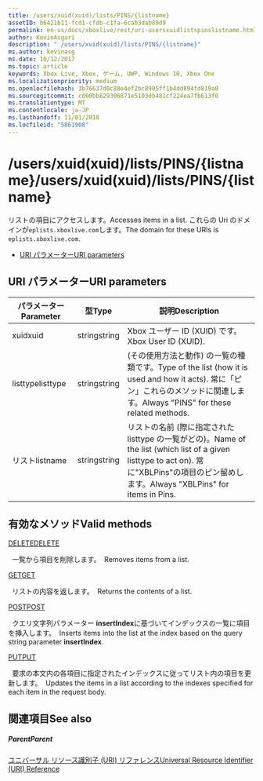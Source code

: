 ```yaml
---
title: /users/xuid(xuid)/lists/PINS/{listname}
assetID: b6421b11-fcd1-cfdb-c1fa-6cab3dab89d9
permalink: en-us/docs/xboxlive/rest/uri-usersxuidlistspinslistname.html
author: KevinAsgari
description: " /users/xuid(xuid)/lists/PINS/{listname}"
ms.author: kevinasg
ms.date: 10/12/2017
ms.topic: article
keywords: Xbox Live, Xbox, ゲーム, UWP, Windows 10, Xbox One
ms.localizationpriority: medium
ms.openlocfilehash: 3b76637d0c88e4ef2bc8905ff1b4dd894fd819a0
ms.sourcegitcommit: cd00bb829306871e5103db481cf224ea7fb613f0
ms.translationtype: MT
ms.contentlocale: ja-JP
ms.lasthandoff: 11/01/2018
ms.locfileid: "5861908"
---
```

# <a name="usersxuidxuidlistspinslistname"></a><span data-ttu-id="c3945-104">/users/xuid(xuid)/lists/PINS/{listname}</span><span class="sxs-lookup"><span data-stu-id="c3945-104">/users/xuid(xuid)/lists/PINS/{listname}</span></span>
<span data-ttu-id="c3945-105">リストの項目にアクセスします。</span><span class="sxs-lookup"><span data-stu-id="c3945-105">Accesses items in a list.</span></span> <span data-ttu-id="c3945-106">これらの Uri のドメインが`eplists.xboxlive.com`します。</span><span class="sxs-lookup"><span data-stu-id="c3945-106">The domain for these URIs is `eplists.xboxlive.com`.</span></span>
 
  * [<span data-ttu-id="c3945-107">URI パラメーター</span><span class="sxs-lookup"><span data-stu-id="c3945-107">URI parameters</span></span>](#ID4EV)
 
<a id="ID4EV"></a>

 
## <a name="uri-parameters"></a><span data-ttu-id="c3945-108">URI パラメーター</span><span class="sxs-lookup"><span data-stu-id="c3945-108">URI parameters</span></span>
 
| <span data-ttu-id="c3945-109">パラメーター</span><span class="sxs-lookup"><span data-stu-id="c3945-109">Parameter</span></span>| <span data-ttu-id="c3945-110">型</span><span class="sxs-lookup"><span data-stu-id="c3945-110">Type</span></span>| <span data-ttu-id="c3945-111">説明</span><span class="sxs-lookup"><span data-stu-id="c3945-111">Description</span></span>| 
| --- | --- | --- | 
| <span data-ttu-id="c3945-112">xuid</span><span class="sxs-lookup"><span data-stu-id="c3945-112">xuid</span></span>| <span data-ttu-id="c3945-113">string</span><span class="sxs-lookup"><span data-stu-id="c3945-113">string</span></span>| <span data-ttu-id="c3945-114">Xbox ユーザー ID (XUID) です。</span><span class="sxs-lookup"><span data-stu-id="c3945-114">Xbox User ID (XUID).</span></span>| 
| <span data-ttu-id="c3945-115">listtype</span><span class="sxs-lookup"><span data-stu-id="c3945-115">listtype</span></span>| <span data-ttu-id="c3945-116">string</span><span class="sxs-lookup"><span data-stu-id="c3945-116">string</span></span>| <span data-ttu-id="c3945-117">(その使用方法と動作) の一覧の種類です。</span><span class="sxs-lookup"><span data-stu-id="c3945-117">Type of the list (how it is used and how it acts).</span></span> <span data-ttu-id="c3945-118">常に「ピン」これらのメソッドに関連します。</span><span class="sxs-lookup"><span data-stu-id="c3945-118">Always "PINS" for these related methods.</span></span>| 
| <span data-ttu-id="c3945-119">リスト</span><span class="sxs-lookup"><span data-stu-id="c3945-119">listname</span></span>| <span data-ttu-id="c3945-120">string</span><span class="sxs-lookup"><span data-stu-id="c3945-120">string</span></span>| <span data-ttu-id="c3945-121">リストの名前 (際に指定された listtype の一覧がどの)。</span><span class="sxs-lookup"><span data-stu-id="c3945-121">Name of the list (which list of a given listtype to act on).</span></span> <span data-ttu-id="c3945-122">常に"XBLPins"の項目のピン留めします。</span><span class="sxs-lookup"><span data-stu-id="c3945-122">Always "XBLPins" for items in Pins.</span></span>| 
  
<a id="ID4EGC"></a>

 
## <a name="valid-methods"></a><span data-ttu-id="c3945-123">有効なメソッド</span><span class="sxs-lookup"><span data-stu-id="c3945-123">Valid methods</span></span>

[<span data-ttu-id="c3945-124">DELETE</span><span class="sxs-lookup"><span data-stu-id="c3945-124">DELETE</span></span>](uri-usersxuidlistspinslistnamedelete.md)

<span data-ttu-id="c3945-125">&nbsp;&nbsp;一覧から項目を削除します。</span><span class="sxs-lookup"><span data-stu-id="c3945-125">&nbsp;&nbsp;Removes items from a list.</span></span>

[<span data-ttu-id="c3945-126">GET</span><span class="sxs-lookup"><span data-stu-id="c3945-126">GET</span></span>](uri-usersxuidlistspinslistnameget.md)

<span data-ttu-id="c3945-127">&nbsp;&nbsp;リストの内容を返します。</span><span class="sxs-lookup"><span data-stu-id="c3945-127">&nbsp;&nbsp;Returns the contents of a list.</span></span>

[<span data-ttu-id="c3945-128">POST</span><span class="sxs-lookup"><span data-stu-id="c3945-128">POST</span></span>](uri-usersxuidlistspinslistnamepost.md)

<span data-ttu-id="c3945-129">&nbsp;&nbsp;クエリ文字列パラメーター **insertIndex**に基づいてインデックスの一覧に項目を挿入します。</span><span class="sxs-lookup"><span data-stu-id="c3945-129">&nbsp;&nbsp;Inserts items into the list at the index based on the query string parameter **insertIndex**.</span></span>

[<span data-ttu-id="c3945-130">PUT</span><span class="sxs-lookup"><span data-stu-id="c3945-130">PUT</span></span>](uri-usersxuidlistspinslistnameput.md)

<span data-ttu-id="c3945-131">&nbsp;&nbsp;要求の本文内の各項目に指定されたインデックスに従ってリスト内の項目を更新します。</span><span class="sxs-lookup"><span data-stu-id="c3945-131">&nbsp;&nbsp;Updates the items in a list according to the indexes specified for each item in the request body.</span></span>
 
<a id="ID4EZC"></a>

 
## <a name="see-also"></a><span data-ttu-id="c3945-132">関連項目</span><span class="sxs-lookup"><span data-stu-id="c3945-132">See also</span></span>
 
<a id="ID4E2C"></a>

 
##### <a name="parent"></a><span data-ttu-id="c3945-133">Parent</span><span class="sxs-lookup"><span data-stu-id="c3945-133">Parent</span></span> 

[<span data-ttu-id="c3945-134">ユニバーサル リソース識別子 (URI) リファレンス</span><span class="sxs-lookup"><span data-stu-id="c3945-134">Universal Resource Identifier (URI) Reference</span></span>](../atoc-xboxlivews-reference-uris.md)

   